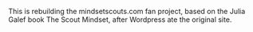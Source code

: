 This is rebuilding the mindsetscouts.com fan project, based on the Julia Galef book The Scout Mindset, after Wordpress ate the original site.
